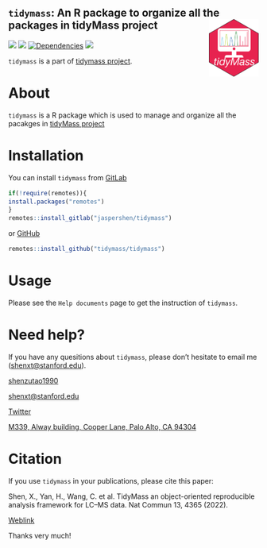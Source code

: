 <!-- README.md is generated from README.Rmd. Please edit that file -->

## `tidymass`: An R package to organize all the packages in tidyMass project <img src="man/figures/logo.png" align="right" alt="" width="100" />

[![](https://www.r-pkg.org/badges/version/tidymass?color=green)](https://cran.r-project.org/package=tidymass)
[![](https://img.shields.io/github/languages/code-size/tidymass/tidymass.svg)](https://github.com/tidymass/tidymass)
[![Dependencies](https://tinyverse.netlify.com/badge/tidymass)](https://cran.r-project.org/package=tidymass)
[![](https://img.shields.io/badge/lifecycle-experimental-orange.svg)](https://www.tidyverse.org/lifecycle/#experimental)

`tidymass` is a part of [tidymass project](https://www.tidymass.org/).

# **About**

`tidymass` is a R package which is used to manage and organize all the pacakges in [tidyMass project](https://www.tidymass.org/)

# **Installation**

You can install `tidymass` from [GitLab](https://gitlab.com/jaspershen/tidymass)

``` r
if(!require(remotes)){
install.packages("remotes")
}
remotes::install_gitlab("jaspershen/tidymass")
```

or [GitHub](https://github.com/tidymass/tidymass)

``` r
remotes::install_github("tidymass/tidymass")
```

# **Usage**

Please see the `Help documents` page to get the instruction of `tidymass`.


# **Need help?**

If you have any quesitions about `tidymass`, please don’t hesitate to
email me (<shenxt@stanford.edu>).

<i class="fa fa-weixin"></i>
[shenzutao1990](https://www.shenxt.info/files/wechat_QR.jpg)

<i class="fa fa-envelope"></i> <shenxt@stanford.edu>

<i class="fa fa-twitter"></i>
[Twitter](https://twitter.com/JasperShen1990)

<i class="fa fa-map-marker-alt"></i> [M339, Alway building, Cooper Lane,
Palo Alto,
CA 94304](https://www.google.com/maps/place/Alway+Building/@37.4322345,-122.1770883,17z/data=!3m1!4b1!4m5!3m4!1s0x808fa4d335c3be37:0x9057931f3b312c29!8m2!3d37.4322345!4d-122.1748996)

# **Citation**

If you use `tidymass` in your publications, please cite this paper:

Shen, X., Yan, H., Wang, C. et al. TidyMass an object-oriented reproducible analysis framework for LC–MS data. Nat Commun 13, 4365 (2022). 

[Weblink](https://www.nature.com/articles/s41467-022-32155-w)

Thanks very much!
